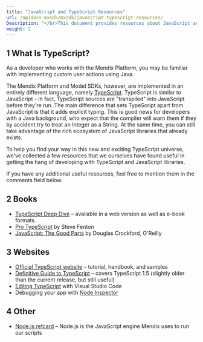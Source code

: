 ```yaml
---
title: "JavaScript and TypeScript Resources"
url: /apidocs-mxsdk/mxsdk/javascript-typescript-resources/
Description: "</br>This document provides resources about JavaScript and TypeScript."
weight: 2
---
```


## 1 What Is TypeScript?

As a developer who works with the Mendix Platform, you may be familiar with implementing custom user actions using Java.

The Mendix Platform and Model SDKs, however, are implemented in an entirely different language, namely [TypeScript](https://www.typescriptlang.org/). TypeScript is similar to JavaScript - in fact, TypeScript sources are "transpiled" into JavaScript before they're run. The main difference that sets TypeScript apart from JavaScript is that it adds explicit typing. This is good news for developers with a Java background, who expect that the compiler will warn them if they by accident try to treat an Integer as a String. At the same time, you can still take advantage of the rich ecosystem of JavaScript libraries that already exists.

To help you find your way in this new and exciting TypeScript universe, we've collected a few resources that we ourselves have found useful in getting the hang of developing with TypeScript and JavaScript libraries.

If you have any additional useful resources, feel free to mention them in the comments field below.

## 2 Books

* [TypeScript Deep Dive](https://basarat.gitbooks.io/typescript/content/index.html) – available in a web version as well as e-book formats.
* [Pro TypeScript](https://www.stevefenton.co.uk/publications/pro-typescript/) by Steve Fenton
* [JavaScript: The Good Parts](https://shop.oreilly.com/product/9780596517748.do) by Douglas Crockford, O'Reilly

## 3 Websites

* [Official TypeScript website](https://www.typescriptlang.org/Handbook) – tutorial, handbook, and samples
* [Definitive Guide to TypeScript](https://www.sitepen.com/blog/2013/12/31/definitive-guide-to-typescript/) – covers TypeScript 1.5 (slightly older than the current release, but still useful)
* [Editing TypeScript](https://code.visualstudio.com/docs/languages/typescript) with Visual Studio Code
* Debugging your app with [Node Inspector](https://www.npmjs.com/package/node-inspector)

## 4 Other

* [Node.js refcard](https://dzone.com/refcardz/nodejs) – Node.js is the JavaScript engine Mendix uses to run our scripts
